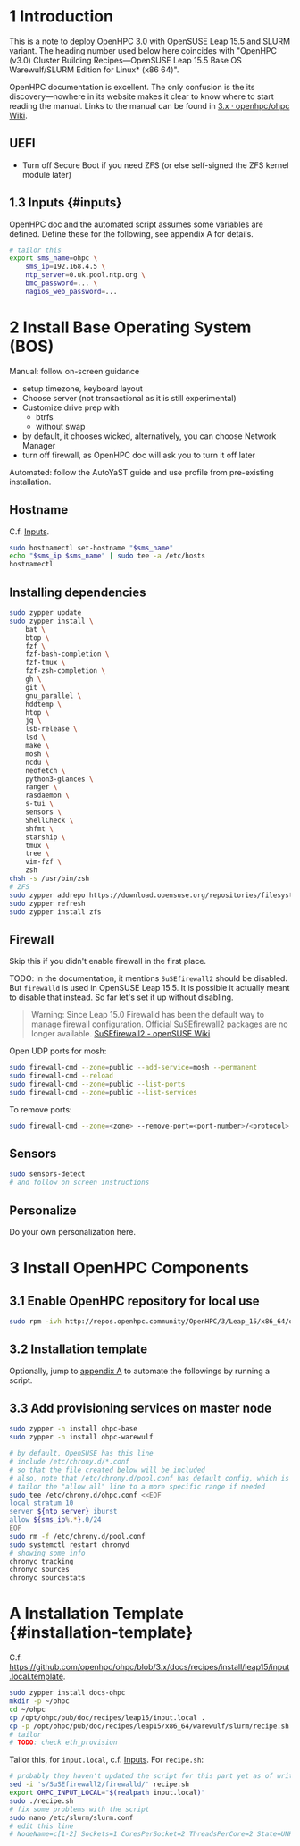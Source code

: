 # 1 Introduction

This is a note to deploy OpenHPC 3.0 with OpenSUSE Leap 15.5 and SLURM variant.
The heading number used below here coincides with "OpenHPC (v3.0) Cluster Building Recipes—OpenSUSE Leap 15.5 Base OS Warewulf/SLURM Edition for Linux* (x86 64)".

OpenHPC documentation is excellent.
The only confusion is the its discovery—nowhere in its website makes it clear to know where to start reading the manual.
Links to the manual can be found in
[3.x · openhpc/ohpc Wiki](https://github.com/openhpc/ohpc/wiki/3.x).

## UEFI

- Turn off Secure Boot if you need ZFS (or else self-signed the ZFS kernel module later)

## 1.3 Inputs {#inputs}

OpenHPC doc and the automated script assumes some variables are defined.
Define these for the following, see appendix A for details.

```bash
# tailor this
export sms_name=ohpc \
    sms_ip=192.168.4.5 \
    ntp_server=0.uk.pool.ntp.org \
    bmc_password=... \
    nagios_web_password=...
```

# 2 Install Base Operating System (BOS)

Manual: follow on-screen guidance

- setup timezone, keyboard layout
- Choose server (not transactional as it is still experimental)
- Customize drive prep with
    - btrfs
    - without swap
- by default, it chooses wicked, alternatively, you can choose Network Manager
- turn off firewall, as OpenHPC doc will ask you to turn it off later

Automated: follow the AutoYaST guide and use profile from pre-existing installation.

## Hostname

C.f. [Inputs](#inputs).

```bash
sudo hostnamectl set-hostname "$sms_name"
echo "$sms_ip $sms_name" | sudo tee -a /etc/hosts
hostnamectl
```

## Installing dependencies

```bash
sudo zypper update
sudo zypper install \
    bat \
    btop \
    fzf \
    fzf-bash-completion \
    fzf-tmux \
    fzf-zsh-completion \
    gh \
    git \
    gnu_parallel \
    hddtemp \
    htop \
    jq \
    lsb-release \
    lsd \
    make \
    mosh \
    ncdu \
    neofetch \
    python3-glances \
    ranger \
    rasdaemon \
    s-tui \
    sensors \
    ShellCheck \
    shfmt \
    starship \
    tmux \
    tree \
    vim-fzf \
    zsh
chsh -s /usr/bin/zsh
# ZFS
sudo zypper addrepo https://download.opensuse.org/repositories/filesystems/$(lsb_release -rs)/filesystems.repo
sudo zypper refresh
sudo zypper install zfs
```

## Firewall

Skip this if you didn't enable firewall in the first place.

TODO: in the documentation, it mentions `SuSEfirewall2` should be disabled.
But `firewalld` is used in OpenSUSE Leap 15.5.
It is possible it actually meant to disable that instead.
So far let's set it up without disabling.

> Warning: Since Leap 15.0 Firewalld has been the default way to manage firewall configuration. Official SuSEfirewall2 packages are no longer available. [SuSEfirewall2 - openSUSE Wiki](https://en.opensuse.org/SuSEfirewall2)

Open UDP ports for mosh:

```bash
sudo firewall-cmd --zone=public --add-service=mosh --permanent
sudo firewall-cmd --reload
sudo firewall-cmd --zone=public --list-ports
sudo firewall-cmd --zone=public --list-services
```

To remove ports:

```bash
sudo firewall-cmd --zone=<zone> --remove-port=<port-number>/<protocol> --permanent
```

## Sensors

```bash
sudo sensors-detect
# and follow on screen instructions
```

## Personalize

Do your own personalization here.

# 3 Install OpenHPC Components

## 3.1 Enable OpenHPC repository for local use

```bash
sudo rpm -ivh http://repos.openhpc.community/OpenHPC/3/Leap_15/x86_64/ohpc-release-3-1.leap15.x86_64.rpm
```

## 3.2 Installation template

Optionally, jump to [appendix A](#installation-template) to automate the followings by running a script.

## 3.3 Add provisioning services on master node

```bash
sudo zypper -n install ohpc-base
sudo zypper -n install ohpc-warewulf

# by default, OpenSUSE has this line
# include /etc/chrony.d/*.conf
# so that the file created below will be included
# also, note that /etc/chrony.d/pool.conf has default config, which is removed below
# tailor the "allow all" line to a more specific range if needed
sudo tee /etc/chrony.d/ohpc.conf <<EOF
local stratum 10
server ${ntp_server} iburst
allow ${sms_ip%.*}.0/24
EOF
sudo rm -f /etc/chrony.d/pool.conf
sudo systemctl restart chronyd
# showing some info
chronyc tracking
chronyc sources
chronyc sourcestats
```

# A Installation Template {#installation-template}

C.f. <https://github.com/openhpc/ohpc/blob/3.x/docs/recipes/install/leap15/input.local.template>.

```bash
sudo zypper install docs-ohpc
mkdir -p ~/ohpc
cd ~/ohpc
cp /opt/ohpc/pub/doc/recipes/leap15/input.local .
cp -p /opt/ohpc/pub/doc/recipes/leap15/x86_64/warewulf/slurm/recipe.sh .
# tailor
# TODO: check eth_provision
```

Tailor this, for `input.local`, c.f. [Inputs](#inputs).
For `recipe.sh`:

```bash
# probably they haven't updated the script for this part yet as of writing:
sed -i 's/SuSEfirewall2/firewalld/' recipe.sh
export OHPC_INPUT_LOCAL="$(realpath input.local)"
sudo ./recipe.sh
# fix some problems with the script
sudo nano /etc/slurm/slurm.conf
# edit this line
# NodeName=c[1-2] Sockets=1 CoresPerSocket=2 ThreadsPerCore=2 State=UNKNOWN
```
